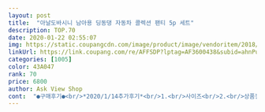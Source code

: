 ```yaml
---
layout: post 
title:  "아날도바시니 남아용 딩동댕 자동차 콜렉션 팬티 5p 세트" 
description: TOP.70 
date: 2020-01-22 02:55:07 
img: https://static.coupangcdn.com/image/product/image/vendoritem/2018/10/26/3733003028/ec5487bb-4c15-4759-963c-77cace8ce9bb.jpg 
linkUrl: https://link.coupang.com/re/AFFSDP?lptag=AF3600438&subid=ahnPublicAsk&pageKey=96861683&itemId=298017155&vendorItemId=3733003028&traceid=V0-113-8a5cce85ccff766c 
categories: [1005] 
color: 43A047 
rank: 70 
price: 6800 
author: Ask View Shop 
cont:  "●구매후기●<br/>*2020/1/14추가후기*<br/>1.<br/>사이즈<br/>2.<br/>상품질<br/>26개월 18키로 살짝 통통한 3살 아들 기저귀 떼는 중이라 첫팬티로 샀어요<br/>65호는 5종 크기가 조금 차이가 나지만 심각한 수준은 아니었어요 이건 좀 복불복인듯요<br/>65호와 70호 한박스씩 샀는데<br/>6살 남아 기존 입고있는65  사이즈가<br/>6세때 산건데 아직까지<br/>70호는 크기가 균일한데<br/>같아요<br/>같이 번갈아 입혔는데 팬티라인 알레르기반응ㅠ<br/>같이 산 모르고 산 면혼방 팬티랑<br/>갠적으로 맘에 드네요<br/>그냥 한사이즈 큰거로 샀는데<br/>그래서 어린이집 갈때만 팬티차고 집에선 기저귀 채우고 시키는데<br/>기대해봅니다^^<br/>너무 여유있게 커도 가랑이 부분이 틈이 생길거고<br/>다리들어가는 허벅지쪽은 거의 비슷했어요<br/>다음에 살기회된다면 찜해두어야겠어요<br/>당연한건가? ㅎㅎ<br/>땀도 많은 아이라 이참에 사이즈 바꾸기로<br/>면백퍼라 적혀있어서 샀었고<br/>면소재도 맞는거 같고 전체 크기보다 아래쪽으로<br/>면소재지만 이소재가 갠적으로 좋은거<br/>면혼방팬티에서 그랬던거겠죠ㅜ<br/>사이즈 선택은 옳았고 부분부분 바느질 상태가<br/>사이즈 차이도 없고 색상 무늬 다 무난하고 좋아요<br/>살짝 여유있는 치수 만족합니다<br/>세번째구매예요<br/>세탁망에 넣어 세탁해서 올풀림없이 60호는 그간 잘썼어요<br/>세탁하다보니 새거와 다른 면은 있지만<br/>순면100프로고 중국산이지만<br/>아들도 편한지 기저귀보다 편해하네요<br/>아이도 특별히 불편해하지 않고<br/>아이들이든 어른이든 속옷은 면백프로사야 진리죠<br/>아직 쉬랑 응가 하고싶을때 표현을 잘 하지는 못해서 눈치껏 시간시간 시키는거라 기저귀 완전히 뗀건 아니거든요<br/>약간 여유있는정도<br/>약간 여유있어서 만족<br/>약간 크게 입히고자 싶어 한사이즈 크게 급주문<br/>얇은두께어서 어느계절이고 잘입혔어요<br/>올해들어 살이 좀 붙어<br/>우리 아이는 14키로 조금 넘고 키는 96센티정도예요<br/>이 가격에 나쁘지않네요<br/>이번해에 다시 재구매할 생각이에요<br/>입고 세탁하다가 바느질 다 뜯어지지 않고<br/>입혀보니 면소재인데 덥지 않은 면소재로<br/>자주 빨아도 보풀 생기거나 상하거나 한것도 없구요<br/>작년에 60호로 두번샀고요<br/>작진 않은데 생식기부분에 염증이 종종ㅠ<br/>잘입고 있네요<br/>제일 마지막 사진에 입고있는65사이즈랑 비교컷이에요<br/>조금 미흡한 곳들이 눈에 띄네요<br/>착용시 불편함은 없으니 행여 어느후기들처럼<br/>첫팬티라 사이즈가 맞나 안맞나 고민하다가 더 작은 애들은 기저귀 차겠지 싶어서 젤 작은걸로 주문했는데 딱 맞고 좋네요^^<br/>추가후기<br/>편하면 빨리 떼려나요?<br/>한해정도 잘입을수 있었음 하는바램이 생기네요<br/>허리가 좀 끼어서 사이즈 큰걸로 재구매해요<br/>허리쪽만 1<br/> -1.<br/>5센티 정도 차이나고<br/>확실히 70호가 좀더 넉넉하긴해요<br/>후기보니 사이즈  혼란글들이 많아서 고민끝에<br/>" 
---
```


